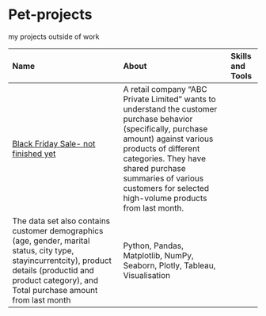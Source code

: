# Pet-projects
my projects outside of  work

| Name | About| Skills and Tools |
| :-------------------- | :--------------------- |:---------------------------|
| [Black Friday Sale- not finished yet]() | A retail company “ABC Private Limited” wants to understand the customer purchase behavior (specifically, purchase amount) against various products of different categories. They have shared purchase summaries of various customers for selected high-volume products from last month.
The data set also contains customer demographics (age, gender, marital status, city type, stayincurrentcity), product details (productid and product category), and Total purchase amount from last month | Python, Pandas, Matplotlib, NumPy, Seaborn, Plotly, Tableau, Visualisation |
